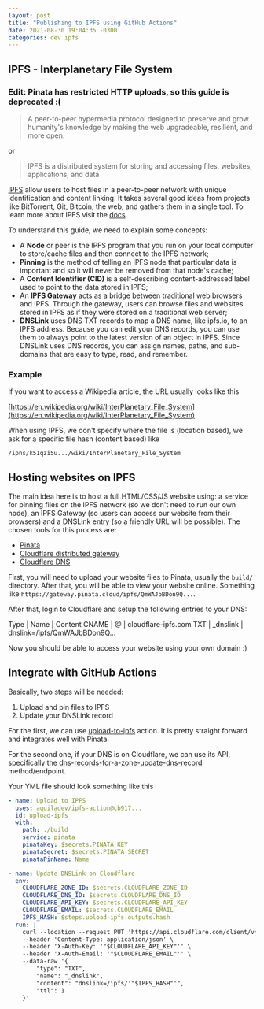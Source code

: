 ```yaml
---
layout: post
title: "Publishing to IPFS using GitHub Actions"
date: 2021-08-30 19:04:35 -0300
categories: dev ipfs
---
```


## IPFS - Interplanetary File System
### Edit: Pinata has restricted HTTP uploads, so this guide is deprecated :(

> A peer-to-peer hypermedia protocol designed to preserve and grow humanity's knowledge by making the web upgradeable, resilient, and more open.

or

> IPFS is a distributed system for storing and accessing files, websites, applications, and data

[IPFS](https://ipfs.io/) allow users to host files in a peer-to-peer network with unique identification and content linking. It takes several good ideas from projects like BitTorrent, Git, Bitcoin, the web, and gathers them in a single tool. To learn more about IPFS visit the [docs](https://docs.ipfs.io/concepts/).

To understand this guide, we need to explain some concepts:

- A **Node** or peer is the IPFS program that you run on your local computer to store/cache files and then connect to the IPFS network;
- **Pinning** is the method of telling an IPFS node that particular data is important and so it will never be removed from that node's cache;
- A **Content Identifier (CID)** is a self-describing content-addressed label used to point to the data stored in IPFS;
- An **IPFS Gateway** acts as a bridge between traditional web browsers and IPFS. Through the gateway, users can browse files and websites stored in IPFS as if they were stored on a traditional web server;
- **DNSLink** uses DNS TXT records to map a DNS name, like ipfs.io, to an IPFS address. Because you can edit your DNS records, you can use them to always point to the latest version of an object in IPFS. Since DNSLink uses DNS records, you can assign names, paths, and sub-domains that are easy to type, read, and remember.

### Example

If you want to access a Wikipedia article, the URL usually looks like this

[https://en.wikipedia.org/wiki/InterPlanetary_File_System](https://en.wikipedia.org/wiki/InterPlanetary_File_System)

When using IPFS, we don't specify where the file is (location based), we ask for a specific file hash (content based) like

`/ipns/k51qzi5u.../wiki/InterPlanetary_File_System`

## Hosting websites on IPFS

The main idea here is to host a full HTML/CSS/JS website using: a service for pinning files on the IPFS network (so we don't need to run our own node), an IPFS Gateway (so users can access our website from their browsers) and a DNSLink entry (so a friendly URL will be possible). The chosen tools for this process are:

- [Pinata](https://www.pinata.cloud/)
- [Cloudflare distributed gateway](https://www.cloudflare.com/pt-br/distributed-web-gateway/)
- [Cloudflare DNS](https://www.cloudflare.com/pt-br/dns/)

First, you will need to upload your website files to Pinata, usually the `build/` directory. After that, you will be able to view your website online. Something like `https://gateway.pinata.cloud/ipfs/QmWAJbBDon9Q...`.

After that, login to Cloudflare and setup the following entries to your DNS:

Type | Name | Content
CNAME | @ | cloudflare-ipfs.com
TXT | \_dnslink | dnslink=/ipfs/QmWAJbBDon9Q...

Now you should be able to access your website using your own domain :)

## Integrate with GitHub Actions

Basically, two steps will be needed:

1. Upload and pin files to IPFS
2. Update your DNSLink record

For the first, we can use [upload-to-ipfs](https://github.com/marketplace/actions/upload-to-ipfs) action. It is pretty straight forward and integrates well with Pinata.

For the second one, if your DNS is on Cloudflare, we can use its API, specifically the [dns-records-for-a-zone-update-dns-record](https://api.cloudflare.com/#dns-records-for-a-zone-update-dns-record) method/endpoint.

Your YML file should look something like this

```yml
- name: Upload to IPFS
  uses: aquiladev/ipfs-action@cb917...
  id: upload-ipfs
  with:
    path: ./build
    service: pinata
    pinataKey: $secrets.PINATA_KEY
    pinataSecret: $secrets.PINATA_SECRET
    pinataPinName: Name

- name: Update DNSLink on Cloudflare
  env:
    CLOUDFLARE_ZONE_ID: $secrets.CLOUDFLARE_ZONE_ID
    CLOUDFLARE_DNS_ID: $secrets.CLOUDFLARE_DNS_ID
    CLOUDFLARE_API_KEY: $secrets.CLOUDFLARE_API_KEY
    CLOUDFLARE_EMAIL: $secrets.CLOUDFLARE_EMAIL
    IPFS_HASH: $steps.upload-ipfs.outputs.hash
  run: |
    curl --location --request PUT 'https://api.cloudflare.com/client/v4/zones/'"$CLOUDFLARE_ZONE_ID"'/dns_records/'"$CLOUDFLARE_DNS_ID"'' \
    --header 'Content-Type: application/json' \
    --header 'X-Auth-Key: '"$CLOUDFLARE_API_KEY"'' \
    --header 'X-Auth-Email: '"$CLOUDFLARE_EMAIL"'' \
    --data-raw '{
        "type": "TXT",
        "name": "_dnslink",
        "content": "dnslink=/ipfs/'"$IPFS_HASH"'",
        "ttl": 1
    }'
```

